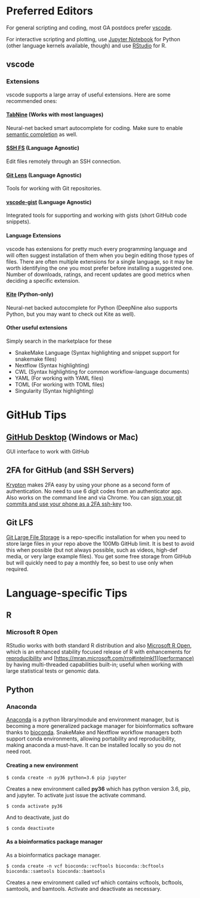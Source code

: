 # Preferred Editors
For general scripting and coding, most GA postdocs prefer [vscode](https://code.visualstudio.com/).

For interactive scripting and plotting, use [Jupyter Notebook](https://jupyter.org/) for Python (other language kernels available, though) and use [RStudio](https://rstudio.com/) for R.

## vscode
### Extensions
vscode supports a large array of useful extensions. Here are some recommended ones:
#### [TabNine](https://tabnine.com/) (Works with most languages)
Neural-net backed smart autocomplete for coding. Make sure to enable [semantic completion](https://tabnine.com/semantic) as well.

#### [SSH FS](https://marketplace.visualstudio.com/items?itemName=Kelvin.vscode-sshfs) (Language Agnostic)
Edit files remotely through an SSH connection.

#### [Git Lens](https://github.com/eamodio/vscode-gitlens) (Language Agnostic)
Tools for working with Git repositories.

#### [vscode-gist](https://github.com/kenhowardpdx/vscode-gist) (Language Agnostic)
Integrated tools for supporting and working with gists (short GitHub code snippets).

#### Language Extensions
vscode has extensions for pretty much every programming language and will often suggest installation of them when you begin editing those types of files. There are often multiple extensions for a single language, so it may be worth identifying the one you most prefer before installing a suggested one. Number of downloads, ratings, and recent updates are good metrics when deciding a specific extension.

#### [Kite](https://kite.com/) (Python-only)
Neural-net backed autocomplete for Python (DeepNine also supports Python, but you may want to check out Kite as well).

#### Other useful extensions
Simply search in the marketplace for these
* SnakeMake Language (Syntax highlighting and snippet support for snakemake files)
* Nextflow (Syntax highlighting)
* CWL (Syntax highlighting for common workflow-language documents)
* YAML (For working with YAML files)
* TOML (For working with TOML files)
* Singularity (Syntax highlighting)

# GitHub Tips
## [GitHub Desktop](https://desktop.github.com/) (Windows or Mac)
GUI interface to work with GitHub

## 2FA for GitHub (and SSH Servers)
[Krypton](https://krypt.co/) makes 2FA easy by using your phone as a second form of authentication. No need to use 6 digit codes from an authenticator app. Also works on the command line and via Chrome. You can [sign your git commits and use your phone as a 2FA ssh-key](https://krypt.co/developers/) too.

## Git LFS
[Git Large File Storage](https://git-lfs.github.com/) is a repo-specific installation for when you need to store large files in your repo above the 100Mb GitHub limit. It is best to avoid this when possible (but not always possible, such as videos, high-def media, or very large example files). You get some free storage from GitHub but will quickly need to pay a monthly fee, so best to use only when required.

# Language-specific Tips

## R
### Microsoft R Open
RStudio works with both standard R distribution and also [Microsoft R Open](https://mran.microsoft.com/open), which is an enhanced stability focused release of R with enhancements for [reproducibility](https://mran.microsoft.com/documents/rro/reproducibility) and [https://mran.microsoft.com/rro#intelmkl1](performance) by having multi-threaded capabilities built-in; useful when working with large statistical tests or genomic data.

## Python
### Anaconda
[Anaconda](https://www.anaconda.com/distribution/) is a python library/module and environment manager, but is becoming a more generalized package manager for bioinformatics software thanks to [bioconda](https://bioconda.github.io/user/install.html). 
SnakeMake and Nextflow workflow managers both support conda environments, allowing portability and reproducibility, making anaconda a must-have. It can be installed locally so you do not need root.
#### Creating a new environment
```shell
$ conda create -n py36 python=3.6 pip jupyter
```
Creates a new environment called **py36** which has python version 3.6, pip, and jupyter. To activate just issue the activate command.
```shell
$ conda activate py36
```
And to deactivate, just do
```shell
$ conda deactivate
```
#### As a bioinformatics package manager
As a bioinformatics package manager.
```shell
$ conda create -n vcf bioconda::vcftools bioconda::bcftools bioconda::samtools bioconda::bamtools
```
Creates a new environment called vcf which contains vcftools, bcftools, samtools, and bamtools. Activate and deactivate as necessary.
